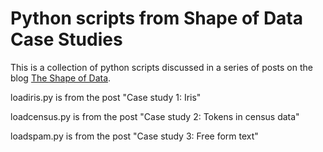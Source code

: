 # Python scripts from Shape of Data Case Studies

This is a collection of python scripts discussed in a series
of posts on the blog [The Shape of Data][1].

loadiris.py is from the post "Case study 1: Iris"

loadcensus.py is from the post "Case study 2: Tokens in census data"

loadspam.py is from the post "Case study 3: Free form text"

[1]: http://shapeofdata.wordpress.com 